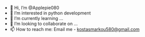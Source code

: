 - 👋 Hi, I’m @Applepie080
- 👀 I’m interested in python development
- 🌱 I’m currently learning ...
- 💞️ I’m looking to collaborate on ...
- 📫 How to reach me: Email me - kostasmarkou580@gmail.com
